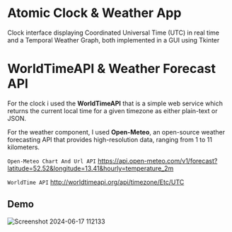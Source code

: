 # Atomic Clock & Weather App

Clock interface displaying Coordinated Universal Time (UTC) in real time and a Temporal Weather Graph, both implemented in a GUI using Tkinter 

# WorldTimeAPI & Weather Forecast API
For the clock i used the **WorldTimeAPI** that is a simple web service which returns the current local time for a given timezone as either plain-text or JSON. 

For the weather component, I used **Open-Meteo**, an open-source weather forecasting API that provides high-resolution data, ranging from 1 to 11 kilometers.

`Open-Meteo Chart And Url API`
https://api.open-meteo.com/v1/forecast?latitude=52.52&longitude=13.41&hourly=temperature_2m

`WorldTime API`
http://worldtimeapi.org/api/timezone/Etc/UTC

## Demo
![Screenshot 2024-06-17 112133](https://github.com/GregoryCardillo/AtomicClock-Weather/assets/161600707/3e487220-146b-4c08-95be-1f03620f0c7b)



